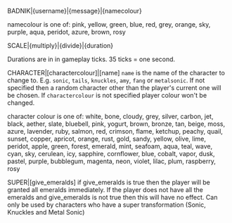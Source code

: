 

BADNIK|{username}|{message}|{namecolour}

namecolour is one of:
pink, yellow, green, blue, red, grey, orange, sky, purple, aqua, peridot, azure, brown, rosy





SCALE|{multiply}|{divide}|{duration}

Durations are in in gameplay ticks. 35 ticks = one second.





CHARACTER|[charactercolour]|[name]
`name` is the name of the character to change to. E.g. `sonic`, `tails`, `knuckles`, `amy`, `fang` or `metalsonic`. If not specified then a random character other than the player's current one will be chosen.
If `charactercolour` is not specified player colour won't be changed.

character colour is one of:
white, bone, cloudy, grey, silver, carbon, jet, black, aether, slate, bluebell, pink, yogurt, brown, bronze, tan, beige, moss, azure, lavender, ruby, salmon, red, crimson, flame, ketchup, peachy, quail, sunset, copper, apricot, orange, rust, gold, sandy, yellow, olive, lime, peridot, apple, green, forest, emerald, mint, seafoam, aqua, teal, wave, cyan, sky, cerulean, icy, sapphire, cornflower, blue, cobalt, vapor, dusk, pastel, purple, bubblegum, magenta, neon, violet, lilac, plum, raspberry, rosy






SUPER|[give_emeralds]
if give_emeralds is true then the player will be granted all emeralds immediately. If the player does not have all the emeralds and give_emeralds is not true then this will have no effect. Can only be used by characters who have a super transformation (Sonic, Knuckles and Metal Sonic)



